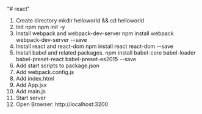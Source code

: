 "# react"
1. Create directory mkdir helloworld && cd helloworld
2. Init npm npm init -y
3. Install webpack and webpack-dev-server npm install webpack webpack-dev-server --save
4. Install react and react-dom npm install react react-dom --save
5. Install babel and related packages. npm install babel-core babel-loader babel-preset-react babel-preset-es2015 --save
6. Add start scripts to package.json
7. Add webpack.config.js
8. Add index.html
9. Add App.jsx
10. Add main.js
11. Start server
12. Open Browser: http://localhost:3200